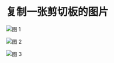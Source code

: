 # 复制一张剪切板的图片

![图 1](../../../.asset_IMG/%20%E5%A4%8D%E5%88%B6%E5%9B%BE%E7%89%87%E6%B5%8B%E8%AF%95/IMG_20220417-235713070.png)  


![图 2](../../../.asset_IMG/%20%E5%A4%8D%E5%88%B6%E5%9B%BE%E7%89%87%E6%B5%8B%E8%AF%95/IMG_20220417-235838134.png)  


![图 3](../../../.asset_IMG/%20%E5%A4%8D%E5%88%B6%E5%9B%BE%E7%89%87%E6%B5%8B%E8%AF%95/IMG_20220417-235916017.png)  
